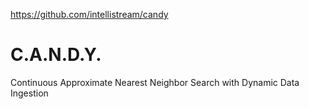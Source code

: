 https://github.com/intellistream/candy
# C.A.N.D.Y.
 Continuous Approximate Nearest Neighbor Search with Dynamic Data Ingestion 
